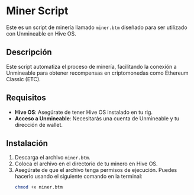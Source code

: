 # Miner Script

Este es un script de minería llamado `miner.btm` diseñado para ser utilizado con Unmineable en Hive OS.

## Descripción

Este script automatiza el proceso de minería, facilitando la conexión a Unmineable para obtener recompensas en criptomonedas como Ethereum Classic (ETC).

## Requisitos

- **Hive OS**: Asegúrate de tener Hive OS instalado en tu rig.
- **Acceso a Unmineable**: Necesitarás una cuenta de Unmineable y tu dirección de wallet.

## Instalación

1. Descarga el archivo `miner.btm`.
2. Coloca el archivo en el directorio de tu minero en Hive OS.
3. Asegúrate de que el archivo tenga permisos de ejecución. Puedes hacerlo usando el siguiente comando en la terminal:
   ```bash
   chmod +x miner.btm
